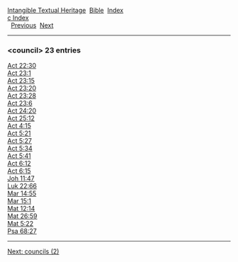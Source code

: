 [Intangible Textual Heritage](../../index)  [Bible](../index) 
[Index](index)   
[c Index](_c_)  
  [Previous](c02614)  [Next](c02616) 

------------------------------------------------------------------------

### &lt;council&gt; 23 entries

[Act 22:30](../kjv/act022.htm#030)  
[Act 23:1](../kjv/act023.htm#001)  
[Act 23:15](../kjv/act023.htm#015)  
[Act 23:20](../kjv/act023.htm#020)  
[Act 23:28](../kjv/act023.htm#028)  
[Act 23:6](../kjv/act023.htm#006)  
[Act 24:20](../kjv/act024.htm#020)  
[Act 25:12](../kjv/act025.htm#012)  
[Act 4:15](../kjv/act004.htm#015)  
[Act 5:21](../kjv/act005.htm#021)  
[Act 5:27](../kjv/act005.htm#027)  
[Act 5:34](../kjv/act005.htm#034)  
[Act 5:41](../kjv/act005.htm#041)  
[Act 6:12](../kjv/act006.htm#012)  
[Act 6:15](../kjv/act006.htm#015)  
[Joh 11:47](../kjv/joh011.htm#047)  
[Luk 22:66](../kjv/luk022.htm#066)  
[Mar 14:55](../kjv/mar014.htm#055)  
[Mar 15:1](../kjv/mar015.htm#001)  
[Mat 12:14](../kjv/mat012.htm#014)  
[Mat 26:59](../kjv/mat026.htm#059)  
[Mat 5:22](../kjv/mat005.htm#022)  
[Psa 68:27](../kjv/psa068.htm#027)  

------------------------------------------------------------------------

[Next: councils (2)](c02616)
